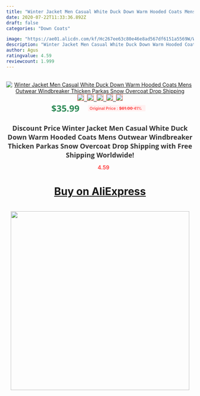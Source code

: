 ```yaml
---
title: "Winter Jacket Men Casual White Duck Down Warm Hooded Coats Mens Outwear Windbreaker Thicken Parkas Snow Overcoat Drop Shipping"
date: 2020-07-22T11:33:36.892Z
draft: false
categories: "Down Coats"

image: "https://ae01.alicdn.com/kf/Hc267ee63c80e46e8ad567df6151a5569W/Winter-Jacket-Men-Casual-White-Duck-Down-Warm-Hooded-Coats-Mens-Outwear-Windbreaker-Thicken-Parkas-Snow.jpg"
description: "Winter Jacket Men Casual White Duck Down Warm Hooded Coats Mens Outwear Windbreaker Thicken Parkas Snow Overcoat Drop Shipping"
author: Agus
ratingvalue: 4.59
reviewcount: 1.999
---
```

<br>
<div style="text-align: center;">
<a href="https://s.click.aliexpress.com/e/_AtffK5" target="_blank" rel="nofollow noopener noreferrer"><img alt="Winter Jacket Men Casual White Duck Down Warm Hooded Coats Mens Outwear Windbreaker Thicken Parkas Snow Overcoat Drop Shipping" class="magnifier-image" src="https://ae01.alicdn.com/kf/Hc267ee63c80e46e8ad567df6151a5569W/Winter-Jacket-Men-Casual-White-Duck-Down-Warm-Hooded-Coats-Mens-Outwear-Windbreaker-Thicken-Parkas-Snow.jpg_640x640.jpg">
<br>
<img style="border:1px solid salmon" src="https://ae01.alicdn.com/kf/Hc267ee63c80e46e8ad567df6151a5569W/Winter-Jacket-Men-Casual-White-Duck-Down-Warm-Hooded-Coats-Mens-Outwear-Windbreaker-Thicken-Parkas-Snow.jpg_120x120.jpg">&nbsp;&nbsp;<img style="border:1px solid salmon" src="https://ae01.alicdn.com/kf/H5884f87c2c52407898cccd9c52371cf9E/Winter-Jacket-Men-Casual-White-Duck-Down-Warm-Hooded-Coats-Mens-Outwear-Windbreaker-Thicken-Parkas-Snow.jpg_120x120.jpg">&nbsp;&nbsp;<img style="border:1px solid salmon" src="https://ae01.alicdn.com/kf/Hee2ba0df4fed45cdbae975b3130c1b42K/Winter-Jacket-Men-Casual-White-Duck-Down-Warm-Hooded-Coats-Mens-Outwear-Windbreaker-Thicken-Parkas-Snow.jpg_120x120.jpg">&nbsp;&nbsp;<img style="border:1px solid salmon" src="https://ae01.alicdn.com/kf/H1d96516a91a8469bb7864c11d21153d35/Winter-Jacket-Men-Casual-White-Duck-Down-Warm-Hooded-Coats-Mens-Outwear-Windbreaker-Thicken-Parkas-Snow.jpg_120x120.jpg">&nbsp;&nbsp;<img style="border:1px solid salmon" src="https://ae01.alicdn.com/kf/H5adee1d2c87d49b3a953ebcf58d1f9aej/Winter-Jacket-Men-Casual-White-Duck-Down-Warm-Hooded-Coats-Mens-Outwear-Windbreaker-Thicken-Parkas-Snow.jpg_120x120.jpg"></a></div><br0>
<div style="text-align: center;"><span style="background-color: white; border: 0px; box-sizing: border-box; color: seagreen; display: inline-block; font-family: &quot;open sans&quot; , &quot;arial&quot; , &quot;helvetica&quot; , sans-serif , &quot;heiti&quot;; font-size: 24px; font-stretch: inherit; font-weight: 700; line-height: inherit; margin: 0px 10px 0px 0px; padding: 0px; vertical-align: middle;">$35.99 </span>
<span style="background: rgb(255 , 241 , 241); border-radius: 3px; border: 0px; box-sizing: border-box; color: #ff4747; display: inline-block; font-family: inherit; font-size: 12px; font-stretch: inherit; font-style: inherit; font-variant: inherit; font-weight: 600; line-height: inherit; margin: 0px; padding: 2px 5px; transform: scale(0.9); vertical-align: middle;">Original Price : <b style="text-decoration: line-through;">$61.00 </b> 41%&nbsp;&nbsp;</span></div>
<h1 style="color: #333333; display: inline-block; font-family: &quot;open sans&quot; , &quot;arial&quot; , &quot;helvetica&quot; , sans-serif , &quot;heiti&quot;; font-size: 18px; font-stretch: inherit; font-weight: 700; text-align: center;">Discount Price Winter Jacket Men Casual White Duck Down Warm Hooded Coats Mens Outwear Windbreaker Thicken Parkas Snow Overcoat Drop Shipping with Free Shipping Worldwide!</h1>
<div style="color: #ff4747; text-align: center;">
<img src="https://4.bp.blogspot.com/-M0ZcTcb-5uY/XleCXlxnR4I/AAAAAAAAAEc/OrjgMkXV1oMQFaCRZj5HQwOCBcu3w1FegCPcBGAYYCw/s1600/star.png" style="height: 15px;">&nbsp;<b>4.59</b></div>
<div class="button_cont" align="center"><a class="buynow_a" href="https://s.click.aliexpress.com/e/_AtffK5" target="_blank" rel="nofollow noopener noreferrer"><H1>Buy on AliExpress</H1></a></div><br>
<div class="separator" style="clear: both; text-align: center;">
<img src="https://lh3.googleusercontent.com/-pTy5HemUv9M/XlePHvY0dAI/AAAAAAAAAE4/0nX5iRUoIWY8eMW9Dpxeirr157OZliDIgCLcBGAsYHQ/s1600/badge.gif" width="480">
</div>

